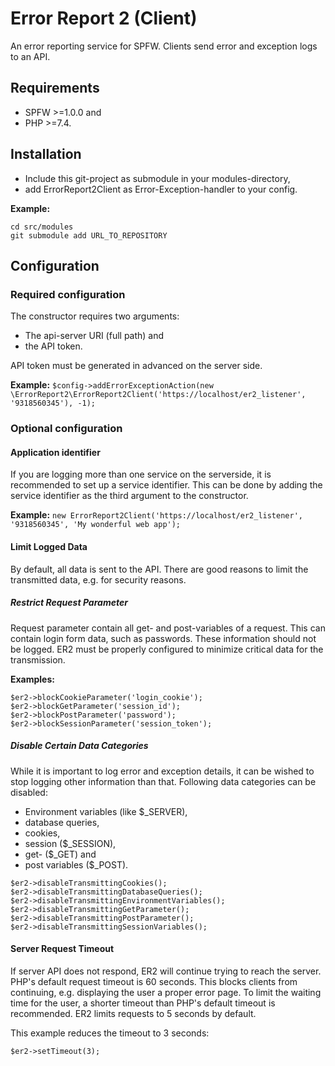# Error Report 2 (Client)

An error reporting service for SPFW.
Clients send error and exception logs to an API.

## Requirements 

* SPFW >=1.0.0 and
* PHP >=7.4.

## Installation

* Include this git-project as submodule in your modules-directory,
* add ErrorReport2Client as Error-Exception-handler to your config.

__Example:__
```
cd src/modules
git submodule add URL_TO_REPOSITORY
```

## Configuration

### Required configuration

The constructor requires two arguments:
* The api-server URI (full path) and
* the API token.

API token must be generated in advanced on the server side.

__Example:__
``$config->addErrorExceptionAction(new \ErrorReport2\ErrorReport2Client('https://localhost/er2_listener', '9318560345'), -1);``

### Optional configuration

#### Application identifier

If you are logging more than one service on the serverside, it is recommended to set up a service identifier.
This can be done by adding the service identifier as the third argument to the constructor.

__Example:__
`` new ErrorReport2Client('https://localhost/er2_listener', '9318560345', 'My wonderful web app'); ``

#### Limit Logged Data

By default, all data is sent to the API.
There are good reasons to limit the transmitted data, e.g. for security reasons.

##### Restrict Request Parameter

Request parameter contain all get- and post-variables of a request.
This can contain login form data, such as passwords.
These information should not be logged.
ER2 must be properly configured to minimize critical data for the transmission.

__Examples:__
```
$er2->blockCookieParameter('login_cookie');
$er2->blockGetParameter('session_id');
$er2->blockPostParameter('password');
$er2->blockSessionParameter('session_token');
```

##### Disable Certain Data Categories

While it is important to log error and exception details, it can be wished to stop logging other information than that.
Following data categories can be disabled:
* Environment variables (like $_SERVER),
* database queries,
* cookies,
* session ($_SESSION),
* get- ($_GET) and
* post variables ($_POST).

```
$er2->disableTransmittingCookies();
$er2->disableTransmittingDatabaseQueries();
$er2->disableTransmittingEnvironmentVariables();
$er2->disableTransmittingGetParameter();
$er2->disableTransmittingPostParameter();
$er2->disableTransmittingSessionVariables();
```

#### Server Request Timeout

If server API does not respond, ER2 will continue trying to reach the server.
PHP's default request timeout is 60 seconds.
This blocks clients from continuing, e.g. displaying the user a proper error page.
To limit the waiting time for the user, a shorter timeout than PHP's default timeout is recommended.
ER2 limits requests to 5 seconds by default.

This example reduces the timeout to 3 seconds:

`` $er2->setTimeout(3); ``

